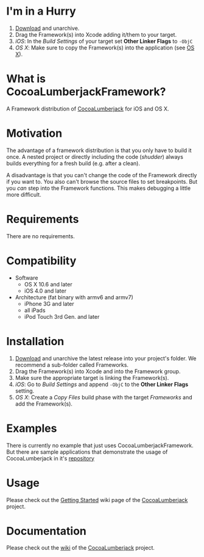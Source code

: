 # I'm in a Hurry

1.  [Download](https://github.com/ase-lab/CocoaLumberjackFramework/downloads)
    and unarchive.
2.  Drag the Framework(s) into Xcode adding it/them to your target.
3.  *iOS*: In the *Build Settings* of your target set **Other Linker Flags** to `-ObjC`
4.  *OS X*: Make sure to copy the Framework(s) into the application
    (see [OS X](#)).

# What is CocoaLumberjackFramework?

A Framework distribution of 
[CocoaLumberjack](https://github.com/robbiehanson/CocoaLumberjack) for iOS and OS X.

# Motivation

The advantage of a framework distribution is that you only have to build it once.
A nested project or directly including the code (*shudder*) always builds everything
for a fresh build (e.g. after a clean).

A disadvantage is that you can't change the code of the Framework directly if you want
to. You also can't browse the source files to set breakpoints. But you *can* step into
the Framework functions. This makes debugging a little more difficult.

# Requirements

There are no requirements.

# Compatibility

*   Software
    *   OS X 10.6 and later
    *   iOS 4.0 and later
*   Architecture (fat binary with armv6 and armv7)
    *   iPhone 3G and later
    *   all iPads
    *   iPod Touch 3rd Gen. and later

# Installation

1.  [Download](https://github.com/ase-lab/CocoaLumberjackFramework/downloads) and unarchive the latest release into your project's folder. We recommend a sub-folder called Frameworks.
2.  Drag the Framework(s) into Xcode and into the Framework group.
3.  Make sure the appropriate target is linking the Framework(s).
4.  *iOS*: Go to *Build Settings* and append `-ObjC` to the **Other Linker Flags**
    setting.
5.  *OS X*: Create a *Copy Files* build phase with the target *Frameworks*
    and add the Framework(s).

# Examples

There is currently no example that just uses CocoaLumberjackFramework. But there are
sample applications that demonstrate the usage of CocoaLumberjack in it's
[repository]([CocoaLumberjack](https://github.com/robbiehanson/CocoaLumberjack))

# Usage

Please check out the
[Getting Started](https://github.com/robbiehanson/CocoaLumberjack/wiki/GettingStarted)
wiki page of the [CocoaLumberjack](https://github.com/robbiehanson/CocoaLumberjack)
project.

# Documentation

Please check out the [wiki](https://github.com/robbiehanson/CocoaLumberjack/wiki/_pages)
of the [CocoaLumberjack](https://github.com/robbiehanson/CocoaLumberjack) project. 
